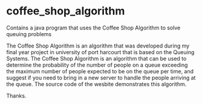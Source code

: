 # coffee_shop_algorithm
Contains a java program that uses the Coffee Shop Algorithm to solve queuing problems

The Coffee Shop Algorithm is an algorithm that was developed during my final year project in university of port harcourt that is based on the Queuing Systems.
The Coffee Shop Algorithm is an algorithm that can be used to determine the probability of the number of people on a queue exceeding the maximum number of people 
expected to be on the queue per time, and suggest if you need to bring in a new server to handle the people arriving at the queue.
The source code of the wesbite demonstrates this algorithm.

Thanks.
